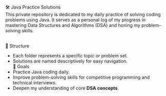 🛠️ Java Practice Solutions <br>
This private repository is dedicated to my daily practice of solving coding problems using Java. It serves as a personal log of my progress in mastering Data
Structures and Algorithms (DSA) and honing my problem-solving skills. <br>  <br>

📂 Structure <br>
- Each folder represents a specific topic or problem set. <br>
- Solutions are named descriptively for easy navigation. <br>
🎯 Goals <br>
- Practice Java coding daily. <br>
- Improve problem-solving skills for competitive programming and technical interviews. <br>
- Deepen my understanding of core **DSA concepts**. <br>
